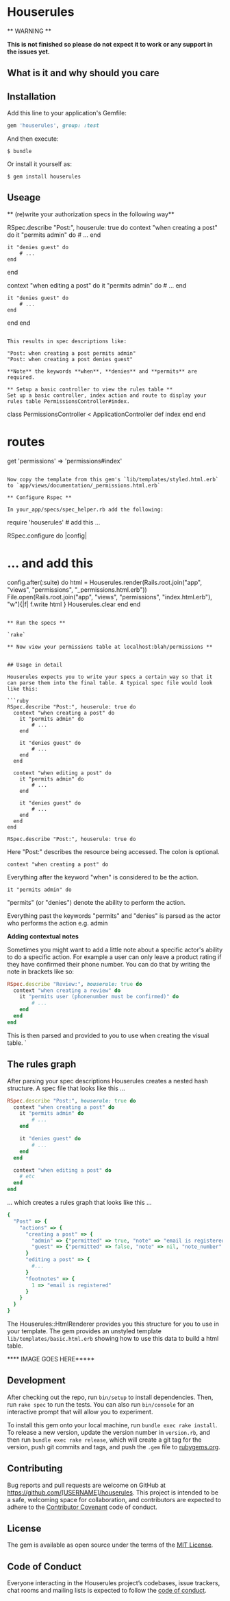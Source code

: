 # Houserules

** WARNING **

**This is not finished so please do not expect it to work or any support in the issues yet.**

## What is it and why should you care


## Installation

Add this line to your application's Gemfile:

```ruby
gem 'houserules', group: :test
```

And then execute:

    $ bundle

Or install it yourself as:

    $ gem install houserules


## Useage

** (re)write your authorization specs in the following way**

RSpec.describe "Post:", houserule: true do
  context "when creating a post" do
    it "permits admin" do
        # ...
    end

    it "denies guest" do
        # ...
    end
  end

  context "when editing a post" do
    it "permits admin" do
        # ...
    end

    it "denies guest" do
        # ...
    end
  end
end
```

This results in spec descriptions like:

"Post: when creating a post permits admin"
"Post: when creating a post denies guest"

**Note** the keywords **when**, **denies** and **permits** are required.

** Setup a basic controller to view the rules table **
Set up a basic controller, index action and route to display your rules table PermissionsController#index.

```
class PermissionsController < ApplicationController
  def index
  end
end

# routes
get 'permissions' => 'permissions#index'
```

Now copy the template from this gem's `lib/templates/styled.html.erb` to `app/views/documentation/_permissions.html.erb`

** Configure Rspec **

In your_app/specs/spec_helper.rb add the following:

```
require 'houserules' # add this ...

RSpec.configure do |config|
  # ... and add this
  config.after(:suite) do
    html = Houserules.render(Rails.root.join("app", "views", "permissions", "_permissions.html.erb"))
    File.open(Rails.root.join("app", "views", "permissions", "index.html.erb"), "w"){|f| f.write html }
    Houserules.clear
  end
end
```

** Run the specs **

`rake`

** Now view your permissions table at localhost:blah/permissions **


## Usage in detail

Houserules expects you to write your specs a certain way so that it can parse them into the final table. A typical spec file would look like this:

```ruby
RSpec.describe "Post:", houserule: true do
  context "when creating a post" do
    it "permits admin" do
        # ...
    end

    it "denies guest" do
        # ...
    end
  end

  context "when editing a post" do
    it "permits admin" do
        # ...
    end

    it "denies guest" do
        # ...
    end
  end
end
```

`RSpec.describe "Post:", houserule: true do`

Here "Post:" describes the resource being accessed. The colon is optional.

`context "when creating a post" do`

Everything after the keyword "when" is considered to be the action.

`it "permits admin" do`

"permits" (or "denies") denote the ability to perform the action.

Everything past the keywords "permits" and "denies" is parsed as the actor who performs the action e.g. admin

**Adding contextual notes**

Sometimes you might want to add a little note about a specific actor's ability to do a specific action. For example a user can only leave a product rating if they have confirmed their phone number.
You can do that by writing the note in brackets like so:

```ruby
RSpec.describe "Review:", houserule: true do
  context "when creating a review" do
    it "permits user (phonenumber must be confirmed)" do
        # ...
    end
  end
end
```

This is then parsed and provided to you to use when creating the visual table.
`
## The rules graph

After parsing your spec descriptions Houserules creates a nested hash structure. A spec file that looks like this ...

```ruby
RSpec.describe "Post:", houserule: true do
  context "when creating a post" do
    it "permits admin" do
        # ...
    end

    it "denies guest" do
        # ...
    end
  end

  context "when editing a post" do
    # etc
  end
end
```

... which creates a rules graph that looks like this ...

```ruby
{
  "Post" => {
    "actions" => {
      "creating a post" => {
        "admin" => {"permitted" => true, "note" => "email is registered", "note_number" => 1}
        "guest" => {"permitted" => false, "note" => nil, "note_number" => nil}
      }
      "editing a post" => {
        #...
      }
      "footnotes" => {
        1 => "email is registered"
      }
    }
  }
}
```

The Houserules::HtmlRenderer provides you this structure for you to use in your template. The gem provides an unstyled template `lib/templates/basic.html.erb` showing how to use this data to build a html table.




**** IMAGE GOES HERE*****



## Development

After checking out the repo, run `bin/setup` to install dependencies. Then, run `rake spec` to run the tests. You can also run `bin/console` for an interactive prompt that will allow you to experiment.

To install this gem onto your local machine, run `bundle exec rake install`. To release a new version, update the version number in `version.rb`, and then run `bundle exec rake release`, which will create a git tag for the version, push git commits and tags, and push the `.gem` file to [rubygems.org](https://rubygems.org).

## Contributing

Bug reports and pull requests are welcome on GitHub at https://github.com/[USERNAME]/houserules. This project is intended to be a safe, welcoming space for collaboration, and contributors are expected to adhere to the [Contributor Covenant](http://contributor-covenant.org) code of conduct.

## License

The gem is available as open source under the terms of the [MIT License](https://opensource.org/licenses/MIT).

## Code of Conduct

Everyone interacting in the Houserules project’s codebases, issue trackers, chat rooms and mailing lists is expected to follow the [code of conduct](https://github.com/[USERNAME]/houserules/blob/master/CODE_OF_CONDUCT.md).
